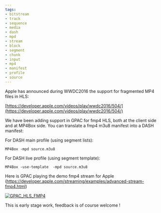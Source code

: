```yaml
---
tags:
- bitstream
- track
- sequence
- media
- dash
- mpd
- stream
- block
- segment
- chunk
- input
- mp4
- manifest
- profile
- source
---
```



Apple has announced during WWDC2016 the support for fragmented MP4 files in HLS:

[https://developer.apple.com/videos/play/wwdc2016/504/](https://developer.apple.com/videos/play/wwdc2016/504/)

We have been adding support in GPAC for fmp4 HLS, both at the client side and at MP4Box side.
You can translate a fmp4 m3u8 manifest into a DASH manifest:

For DASH main profile (using segment lists):

```
MP4Box -mpd source.m3u8
```

For DASH live profile (using segment template):

```
MP4Box -use-template  -mpd source.m3u8
```

Here is GPAC playing the demo fmp4 stream for Apple (https://developer.apple.com/streaming/examples/advanced-stream-fmp4.html)

[![GPAC_HLS_FMP4](https://gpac.io/files/2016/06/GPAC_HLS_FMP4-300x188.png)](https://gpac.io/files/2016/06/GPAC_HLS_FMP4.png)

This is early stage work, feedback is of course welcome !

